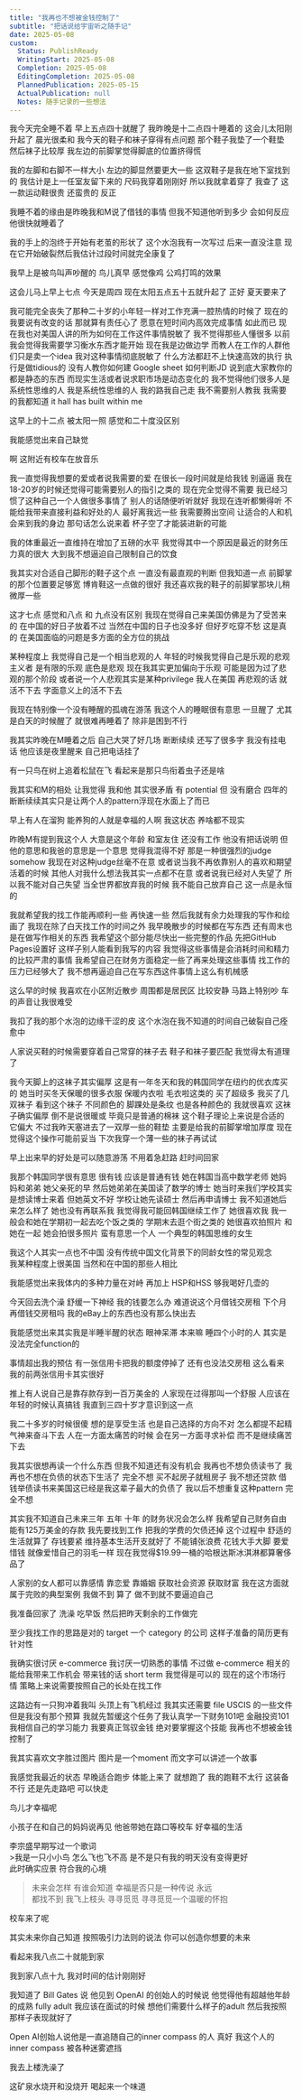 ```yaml
---  
title: "我再也不想被金钱控制了"  
subtitle: "把话说给宇宙听之随手记"  
date: 2025-05-08  
custom:  
  Status: PublishReady  
  WritingStart: 2025-05-08  
  Completion: 2025-05-08  
  EditingCompletion: 2025-05-08  
  PlannedPublication: 2025-05-15  
  ActualPublication: null  
  Notes: 随手记录的一些想法  
---  
```

我今天完全睡不着 早上五点四十就醒了 我昨晚是十二点四十睡着的 这会儿太阳刚升起了 晨光很柔和 我今天的鞋子和袜子穿得有点问题 那个鞋子我垫了一个鞋垫 然后袜子比较厚 我左边的前脚掌觉得脚底的位置挤得慌  

我的左脚和右脚不一样大小 左边的脚显然要更大一些 这双鞋子是我在地下室找到的 我估计是上一任室友留下来的 尺码我穿着刚刚好 所以我就拿着穿了 我查了 这一款运动鞋很贵 还蛮贵的 反正   

我睡不着的缘由是昨晚我和M说了借钱的事情 但我不知道他听到多少 会如何反应 他很快就睡着了   

我的手上的泡终于开始有老茧的形状了 这个水泡我有一次写过 后来一直没注意 现在它开始破裂然后我估计过段时间就完全康复了   

我早上是被鸟叫声吵醒的 鸟儿真早 感觉像鸡 公鸡打鸣的效果   

这会儿马上早上七点 今天是周四 现在太阳五点五十五就升起了 正好 夏天要来了  

我可能完全丧失了那种二十岁的小年轻一样对工作充满一腔热情的时候了 现在的我要说有改变的话 那就算有责任心了 愿意在短时间内高效完成事情 如此而已 现在我也对美国人讲的所为如何在工作这件事情脱敏了 我不觉得那些人懂很多 以前我会觉得我需要学习衡水东西才能开始 现在我是边做边学 而教人在工作的人群他们只是卖一个idea 我对这种事情彻底脱敏了 什么方法都赶不上快速高效的执行 执行是做tidious的 没有人教你如何建 Google sheet 如何判断JD 说到底大家教你的都是静态的东西 而现实生活或者说求职市场是动态变化的 我不觉得他们很多人是系统性思维的人 我是系统性思维的人 我的路我自己走 我不需要别人教我 我需要的我都知道 it hall has built within me  

这早上的十二点 被太阳一照 感觉和二十度没区别  

我能感觉出来自己缺觉   

啊 这附近有校车在放音乐   

我一直觉得我想要的爱或者说我需要的爱 在很长一段时间就是给我钱 别逼逼 我在18-20岁的时候还觉得可能需要别人的指引之类的 现在完全觉得不需要 我已经习惯了这种自己一个人做很多事情了 别人的话随便听听就好 我现在连听都懒得听 不能给我带来直接利益和好处的人 最好离我远一些 我需要腾出空间 让适合的人和机会来到我的身边 那句话怎么说来着 杯子空了才能装进新的可能   

我的体重最近一直维持在增加了五磅的水平 我觉得其中一个原因是最近的财务压力真的很大 大到我不想逼迫自己限制自己的饮食   

我其实对合适自己脚形的鞋子这个点 一直没有最直观的判断 但我知道一点 前脚掌的那个位置要足够宽 博肯鞋这一点做的很好 我还喜欢我的鞋子的前脚掌那块儿稍微厚一些   

这才七点 感觉和八点 和 九点没有区别 我现在觉得自己来美国仿佛是为了受苦来的 在中国的好日子放着不过 当然在中国的日子也没多好 但好歹吃穿不愁 这是真的 在美国面临的问题是多方面的全方位的挑战   

某种程度上 我觉得自己是一个相当悲观的人 年轻的时候我觉得自己是乐观的悲观主义者 是有限的乐观 底色是悲观 现在我其实更加偏向于乐观 可能是因为过了悲观的那个阶段 或者说一个人悲观其实是某种privilege 我人在美国 再悲观的话 就活不下去 字面意义上的活不下去  

我现在特别像一个没有睡醒的孤魂在游荡 我这个人的睡眠很有意思 一旦醒了 尤其是白天的时候醒了 就很难再睡着了 除非是困到不行   

我其实昨晚在M睡着之后 自己大哭了好几场 断断续续 还写了很多字 我没有挂电话 他应该是夜里醒来 自己把电话挂了   

有一只鸟在树上追着松鼠在飞 看起来是那只鸟衔着虫子还是啥  

我其实和M的相处 让我觉得 我和他 其实很矛盾 有 potential 但 没有磨合 四年的断断续续其实只是让两个人的pattern浮现在水面上了而已   

早上有人在溜狗 能养狗的人就是幸福的人啊 我这状态 养啥都不现实   

昨晚M有提到我这个人 大意是这个年龄 和室友住 还没有工作 他没有把话说明 但他的意思和我爸的意思是一个意思 觉得我混得不好 那是一种很强烈的judge somehow 我现在对这种judge丝毫不在意 或者说当我不再依靠别人的喜欢和期望活着的时候 其他人对我什么想法我其实一点都不在意 或者说我已经对人失望了 所以我不能对自己失望 当全世界都放弃我的时候 我不能自己放弃自己 这一点是永恒的   

我就希望我的找工作能再顺利一些 再快速一些 然后我就有余力处理我的写作和绘画了 我现在除了白天找工作的时间之外 我早晚散步的时候都在写东西 还有周末也是在做写作相关的东西 我希望这个部分能尽快出一些完整的作品 先把GitHub Pages设置好 这样子别人能看到我写的内容 我觉得这些事情是会消耗时间和精力的比较严肃的事情 我希望自己在财务方面稳定一些了再来处理这些事情 找工作的压力已经够大了 我不想再逼迫自己在写东西这件事情上这么有机械感  

这么早的时候 我喜欢在小区附近散步 周围都是居民区 比较安静 马路上特别吵 车的声音让我很难受   

我扣了我的那个水泡的边缘干涩的皮 这个水泡在我不知道的时间自己破裂自己痊愈中   

人家说买鞋的时候需要穿着自己常穿的袜子去 鞋子和袜子要匹配 我觉得太有道理了   

我今天脚上的这袜子其实偏厚 这是有一年冬天和我的韩国同学在纽约的优衣库买的 她当时买冬天保暖的很多衣服 保暖内衣啦 毛衣啦这类的 买了超级多 我买了几双袜子 看到这个袜子 不同颜色的 脚踝处是条纹 也是各种颜色的 我就很喜欢 这袜子确实偏厚 倒不是说很暖或 毕竟只是普通的棉袜 这个鞋子理论上来说是合适的 它偏大 不过我昨天塞进去了一双厚一些的鞋垫 主要是给我的前脚掌增加厚度 现在觉得这个操作可能前妥当 下次我穿一个薄一些的袜子再试试  

早上出来早的好处是可以随意游荡 不用着急赶路 赶时间回家   

我那个韩国同学很有意思 很有钱 应该是普通有钱 她在韩国当高中数学老师 她妈妈和弟弟 她父亲死的早 然后她弟弟在美国读了数学的博士 她当时来我们学校其实是想读博士来着 但她英文不好 学校让她先读硕士 然后再申请博士 我不知道她后来怎么样了 她也没有再联系我 我觉得我可能回韩国继续工作了 她很喜欢我 我一般会和她在学期初一起去吃个饭之类的 学期末去逛个街之类的 她很喜欢拍照片 和她在一起 她会拍很多照片 蛮有意思一个人 一个典型的韩国思维的女生   

我这个人其实一点也不中国 没有传统中国文化背景下的同龄女性的常见观念   
我某种程度上很美国 当然和在中国的那些人相比   

我能感觉出来我体内的多种力量在对峙 再加上 HSP和HSS 够我喝好几壶的  

今天回去洗个澡 舒缓一下神经 我的钱要怎么办 难道说这个月借钱交房租 下个月再借钱交房租吗 我的eBay上的东西也没有那么快出去   

我能感觉出来其实我是半睡半醒的状态 眼神呆滞 本来嘛 睡四个小时的人 其实是没法完全function的  

事情超出我的预估 有一张信用卡把我的额度停掉了 还有也没法交房租 这么看来 我的前两张信用卡其实很好  

推上有人说自己是靠存款存到一百万美金的 人家现在过得那叫一个舒服 人应该在年轻的时候认真搞钱 我直到三四十岁才意识到这一点  

我二十多岁的时候很傻 想的是享受生活 也是自己选择的方向不对 怎么都提不起精气神来奋斗下去 人在一方面太痛苦的时候 会在另一方面寻求补偿 而不是继续痛苦下去  

我其实很想再读一个什么东西 但我不知道还有没有机会 我再也不想负债读书了 我再也不想在负债的状态下生活了 完全不想 买不起房子就租房子 我不想还贷款 借钱举债读书来美国这已经是我这辈子最大的负债了 我以后不想重复这种pattern 完全不想   

其实我不知道自己未来三年 五年 十年 的财务状况会怎么样 我希望自己财务自由 能有125万美金的存款 我先要找到工作 把我的学费的欠债还掉 这个过程中 舒适的生活就算了 存钱要紧 维持基本生活开支就好了 不能铺张浪费 花钱大手大脚 要爱惜钱 就像爱惜自己的羽毛一样 现在我觉得$19.99一桶的哈根达斯冰淇淋都算奢侈品了  

人家别的女人都可以靠感情 靠恋爱 靠婚姻 获取社会资源 获取财富 我在这方面就属于完败的典型案例 我做不到 算了 做不到就不要逼迫自己  

我准备回家了 洗澡 吃早饭 然后把昨天剩余的工作做完   

至少我找工作的思路是对的 target 一个 category 的公司 这样子准备的简历更有针对性   

我确实很讨厌 e-commerce 我讨厌一切熟悉的事情 不过做 e-commerce 相关的能给我带来工作机会 带来钱的话 short term 我觉得是可以的 现在的这个市场行情 策略上来说需要按照自己的长处在找工作  

这路边有一只狗冲着我叫 头顶上有飞机经过 我其实还需要 file USCIS 的一些文件 但是我没有那个预算 我就先暂缓这个任务了我认真学一下财务101吧 金融投资101 我相信自己的学习能力 我要真正驾驭金钱 绝对要掌握这个技能 我再也不想被金钱控制了  

我其实喜欢文字胜过图片 图片是一个moment 而文字可以讲述一个故事   

我感觉我最近的状态 早晚适合跑步 体能上来了 就想跑了 我的跑鞋不太行 这装备不行 还是先走路吧 可以快走  

鸟儿才幸福呢  

小孩子在和自己的妈妈说再见 他爸带她在路口等校车 好幸福的生活   

李宗盛早期写过一个歌词  
 \>我是一只小小鸟 怎么飞也飞不高 是不是只有我的明天没有变得更好  
 此时确实应景 符合我的心境  

> 未来会怎样 有谁会知道 幸福是否只是一种传说 永远  
都找不到 我飞上枝头 寻寻觅觅 寻寻觅觅一个温暖的怀抱  

校车来了呢  

其实未来你自己知道 按照吸引力法则的说法 你可以创造你想要的未来  

看起来我八点二十就能到家  

我到家八点十九 我对时间的估计刚刚好   

我知道了 Bill Gates 说 他见到 OpenAI 的创始人的时候说 他觉得他有超越他年龄的成熟 fully adult 我应该在面试的时候 想他们需要什么样子的adult 然后我按照那样子表现就好了  

Open AI创始人说他是一直追随自己的inner compass 的人 真好 我这个人的 inner compass 被各种迷雾遮挡   

我去上楼洗澡了  

这矿泉水烧开和没烧开 喝起来一个味道  